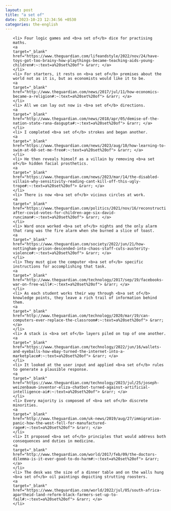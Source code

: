```yaml
---
layout: post
title: "a set of"
date: 2023-10-23 12:34:56 +0530
categories: the-english
---
```

<ol>

    <li> Four logic games and <b>a set of</b> dice for practising maths.
    <a 
    target="_blank" 
    href="https://www.theguardian.com/lifeandstyle/2022/nov/24/have-toys-got-too-brainy-how-playthings-became-teaching-aids-young-children#:~:text=a%20set%20of"> &rarr; </a>
    </li>
    <li> For starters, it rests on <b>a set of</b> premises about the world not as it is, but as economists would like it to be.
    <a 
    target="_blank" 
    href="http://www.theguardian.com/news/2017/jul/11/how-economics-became-a-religion#:~:text=a%20set%20of"> &rarr; </a>
    </li>
    <li> All we can lay out now is <b>a set of</b> directions.
    <a 
    target="_blank" 
    href="http://www.theguardian.com/news/2018/apr/05/demise-of-the-nation-state-rana-dasgupta#:~:text=a%20set%20of"> &rarr; </a>
    </li>
    <li> I completed <b>a set of</b> strokes and began another.
    <a 
    target="_blank" 
    href="https://www.theguardian.com/news/2023/aug/10/how-learning-to-swim-at-60-set-me-free#:~:text=a%20set%20of"> &rarr; </a>
    </li>
    <li> He then reveals himself as a villain by removing <b>a set of</b> hidden facial prosthetics.
    <a 
    target="_blank" 
    href="https://www.theguardian.com/news/2023/mar/14/the-disabled-villain-why-sensitivity-reading-cant-kill-off-this-ugly-trope#:~:text=a%20set%20of"> &rarr; </a>
    </li>
    <li> There is now <b>a set of</b> vicious circles at work.
    <a 
    target="_blank" 
    href="https://www.theguardian.com/politics/2021/nov/16/reconstruction-after-covid-votes-for-children-age-six-david-runciman#:~:text=a%20set%20of"> &rarr; </a>
    </li>
    <li> Ward once worked <b>a set of</b> nights and the only alarm that rang was the fire alarm when she burned a slice of toast.
    <a 
    target="_blank" 
    href="https://www.theguardian.com/society/2022/jun/21/how-nottingham-prison-descended-into-chaos-staff-cuts-austerity-violence#:~:text=a%20set%20of"> &rarr; </a>
    </li>
    <li> They must give the computer <b>a set of</b> specific instructions for accomplishing that task.
    <a 
    target="_blank" 
    href="http://www.theguardian.com/technology/2017/sep/19/facebooks-war-on-free-will#:~:text=a%20set%20of"> &rarr; </a>
    </li>
    <li> As each student works their way through <b>a set of</b> knowledge points, they leave a rich trail of information behind them.
    <a 
    target="_blank" 
    href="http://www.theguardian.com/technology/2020/mar/19/can-computers-ever-replace-the-classroom#:~:text=a%20set%20of"> &rarr; </a>
    </li>
    <li> A stack is <b>a set of</b> layers piled on top of one another.
    <a 
    target="_blank" 
    href="https://www.theguardian.com/technology/2022/jun/16/wallets-and-eyeballs-how-ebay-turned-the-internet-into-a-marketplace#:~:text=a%20set%20of"> &rarr; </a>
    </li>
    <li> It looked at the user input and applied <b>a set of</b> rules to generate a plausible response.
    <a 
    target="_blank" 
    href="https://www.theguardian.com/technology/2023/jul/25/joseph-weizenbaum-inventor-eliza-chatbot-turned-against-artificial-intelligence-ai#:~:text=a%20set%20of"> &rarr; </a>
    </li>
    <li> Every majority is composed of <b>a set of</b> discrete minorities.
    <a 
    target="_blank" 
    href="http://www.theguardian.com/uk-news/2019/aug/27/immigration-panic-how-the-west-fell-for-manufactured-rage#:~:text=a%20set%20of"> &rarr; </a>
    </li>
    <li> It proposed <b>a set of</b> principles that would address both consequences and duties in medicine.
    <a 
    target="_blank" 
    href="http://www.theguardian.com/world/2017/feb/09/the-doctors-dilemma-is-it-ever-good-to-do-harm#:~:text=a%20set%20of"> &rarr; </a>
    </li>
    <li> The desk was the size of a dinner table and on the walls hung <b>a set of</b> oil paintings depicting strutting roosters.
    <a 
    target="_blank" 
    href="https://www.theguardian.com/world/2022/jul/05/south-africa-apartheid-land-reform-black-farmers-set-up-to-fail#:~:text=a%20set%20of"> &rarr; </a>
    </li>